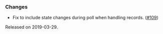 ### Changes
- Fix to include state changes during poll when handling records. ([#109][#109])

[#109]: https://github.com/ovotech/fs2-kafka/pull/109

Released on 2019-03-29.

